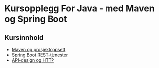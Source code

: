 # Kursopplegg For Java - med Maven og Spring Boot

## Kursinnhold

- [Maven og prosjektoppsett](maven.md)
- [Spring Boot REST-tjenester](spring-boot.md)
- [API-design og HTTP](api.md)
 